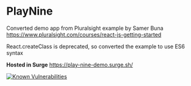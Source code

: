 # PlayNine
Converted demo app from Pluralsight example by Samer Buna
<https://www.pluralsight.com/courses/react-js-getting-started>

React.createClass is deprecated, so converted the example to use ES6 syntax

**Hosted in Surge** <https://play-nine-demo.surge.sh/>

[![Known Vulnerabilities](https://snyk.io/test/github/eloisetaylor5693/PlayNine/badge.svg?targetFile=package.json)](https://snyk.io/test/github/eloisetaylor5693/PlayNine/badge.svg?targetFile=package.json)